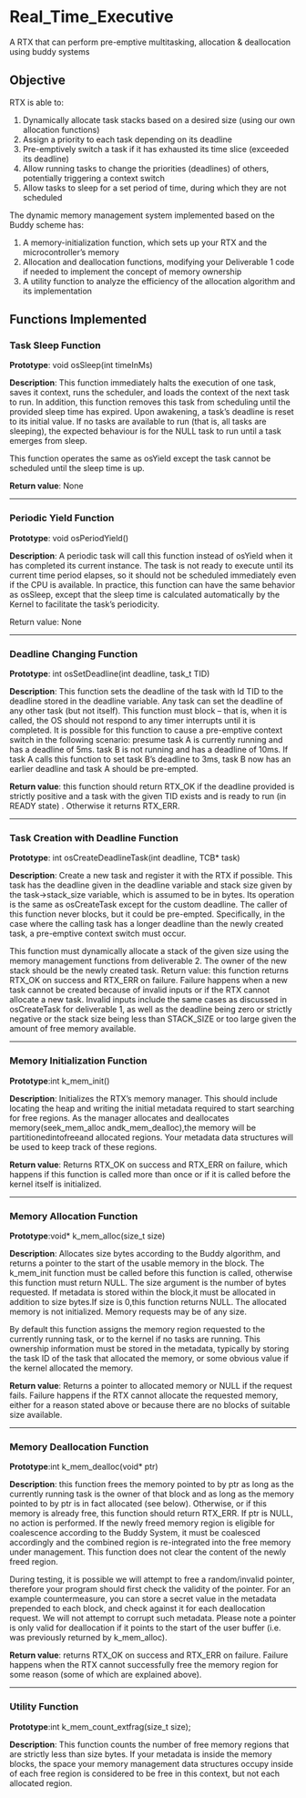 # Real_Time_Executive
A RTX that can perform pre-emptive multitasking, allocation &amp; deallocation using buddy systems

## Objective
RTX is able to:
1. Dynamically allocate task stacks based on a desired size (using our own allocation functions)
2. Assign a priority to each task depending on its deadline
3. Pre-emptively switch a task if it has exhausted its time slice (exceeded its deadline)
4. Allow running tasks to change the priorities (deadlines) of others, potentially triggering a context
switch
5. Allow tasks to sleep for a set period of time, during which they are not scheduled

The dynamic memory management system implemented based on the Buddy scheme has:
1. A memory-initialization function, which sets up your RTX and the microcontroller’s memory
2. Allocation and deallocation functions, modifying your Deliverable 1 code if needed to implement the concept of memory ownership
3. A utility function to analyze the efficiency of the allocation algorithm and its implementation

## Functions Implemented
### Task Sleep Function
**Prototype**: void osSleep(int timeInMs)

**Description**: This function immediately halts the execution of one task, saves it context, runs the scheduler, and loads the context of the next task to run. In addition, this function removes this task from scheduling until the provided sleep time has expired. Upon awakening, a task’s deadline is reset to its initial value. If no tasks are available to run (that is, all tasks are sleeping), the expected behaviour is for the NULL task to run until a task emerges from sleep.

This function operates the same as osYield except the task cannot be scheduled until the sleep time is up.

**Return value**: None 

----------------------------------
### Periodic Yield Function
**Prototype**: void osPeriodYield()

**Description**: A periodic task will call this function instead of osYield when it has completed its current instance. The task is not ready to execute until its current time period elapses, so it should not be scheduled immediately even if the CPU is available. In practice, this function can have the same behavior as osSleep, except that the sleep time is calculated automatically by the Kernel to facilitate the task’s periodicity.

Return value: None

----------------------------------
### Deadline Changing Function
**Prototype**: int osSetDeadline(int deadline, task_t TID)

**Description**: This function sets the deadline of the task with Id TID to the deadline stored in the deadline variable. Any task can set the deadline of any other task (but not itself). This function must block – that is, when it is called, the OS should not respond to any timer interrupts until it is completed. It is possible for this function to cause a pre-emptive context switch in the following scenario: presume task A is currently running and has a deadline of 5ms. task B is not running and has a deadline of 10ms. If task A calls this function to set task B’s deadline to 3ms, task B now has an earlier deadline and task A should be pre-empted.

**Return value**: this function should return RTX_OK if the deadline provided is strictly positive and a task with the given TID exists and is ready to run (in READY state) . Otherwise it returns RTX_ERR.

----------------------------------
### Task Creation with Deadline Function
**Prototype**: int osCreateDeadlineTask(int deadline, TCB* task)

**Description**: Create a new task and register it with the RTX if possible. This task has the deadline given in the deadline variable and stack size given by the task->stack_size variable, which is assumed to be in bytes. Its operation is the same as osCreateTask except for the custom deadline.
The caller of this function never blocks, but it could be pre-empted. Specifically, in the case where the calling task has a longer deadline than the newly created task, a pre-emptive context switch must occur.

This function must dynamically allocate a stack of the given size using the memory management functions from deliverable 2. The owner of the new stack should be the newly created task.
Return value: this function returns RTX_OK on success and RTX_ERR on failure. Failure happens when a new task cannot be created because of invalid inputs or if the RTX cannot allocate a new task. Invalid inputs include the same cases as discussed in osCreateTask for deliverable 1, as well as the deadline being zero or strictly negative or the stack size being less than STACK_SIZE or too large given the amount of free memory available.

----------------------------------
### Memory Initialization Function
**Prototype**:int k_mem_init()

**Description**: Initializes the RTX’s memory manager. This should include locating the heap and writing the initial metadata required to start searching for free regions. As the manager allocates and deallocates memory(seek_mem_alloc andk_mem_dealloc),the memory will be partitionedintofreeand allocated regions. Your metadata data structures will be used to keep track of these regions.

**Return value**: Returns RTX_OK on success and RTX_ERR on failure, which happens if this function is called more than once or if it is called before the kernel itself is initialized.

----------------------------------
### Memory Allocation Function
**Prototype**:void* k_mem_alloc(size_t size)

**Description**: Allocates size bytes according to the Buddy algorithm, and returns a pointer to the start of the usable memory in the block. The k_mem_init function must be called before this function is called, otherwise this function must return NULL. The size argument is the number of bytes requested. If metadata is stored within the block,it must be allocated in addition to size bytes.If size is 0,this function returns NULL. The allocated memory is not initialized. Memory requests may be of any size.

By default this function assigns the memory region requested to the currently running task, or to the kernel if no tasks are running. This ownership information must be stored in the metadata, typically by storing the task ID of the task that allocated the memory, or some obvious value if the kernel allocated the memory.

**Return value**: Returns a pointer to allocated memory or NULL if the request fails. Failure happens if the RTX cannot allocate the requested memory, either for a reason stated above or because there are no blocks of suitable size available.

----------------------------------
### Memory Deallocation Function
**Prototype**:int k_mem_dealloc(void* ptr)

**Description**: this function frees the memory pointed to by ptr as long as the currently running task is the owner of that block and as long as the memory pointed to by ptr is in fact allocated (see below). Otherwise, or if this memory is already free, this function should return RTX_ERR. If ptr is NULL, no action is performed. If the newly freed memory region is eligible for coalescence according to the Buddy System, it must be coalesced accordingly and the combined region is re-integrated into the free memory under management. This function does not clear the content of the newly freed region.

During testing, it is possible we will attempt to free a random/invalid pointer, therefore your program should first check the validity of the pointer. For an example countermeasure, you can store a secret value in the metadata prepended to each block, and check against it for each deallocation request. We will not attempt to corrupt such metadata. Please note a pointer is only valid for deallocation if it points to the start of the user buffer (i.e. was previously returned by k_mem_alloc).

**Return value**: returns RTX_OK on success and RTX_ERR on failure. Failure happens when the RTX cannot successfully free the memory region for some reason (some of which are explained above).

----------------------------------
### Utility Function
**Prototype**:int k_mem_count_extfrag(size_t size);

**Description**: This function counts the number of free memory regions that are strictly less than size bytes. If your metadata is inside the memory blocks, the space your memory management data structures occupy inside of each free region is considered to be free in this context, but not each allocated region. 
